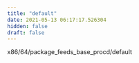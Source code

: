 ```yaml
---
title: "default"
date: 2021-05-13 06:17:17.526304
hidden: false
draft: false
---
```


x86/64/package_feeds_base_procd/default

